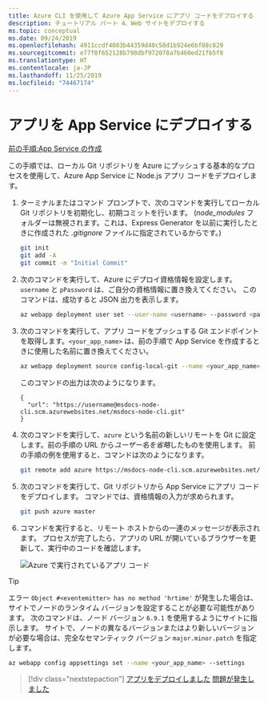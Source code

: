 ```yaml
---
title: Azure CLI を使用して Azure App Service にアプリ コードをデプロイする
description: チュートリアル パート 4、Web サイトをデプロイする
ms.topic: conceptual
ms.date: 09/24/2019
ms.openlocfilehash: 4911ccdf4003b44359d40c58d1b924e6bf88c829
ms.sourcegitcommit: e77f8f652128b798dbf972078a7b460ed21fb5f8
ms.translationtype: HT
ms.contentlocale: ja-JP
ms.lasthandoff: 11/25/2019
ms.locfileid: "74467174"
---
```

# <a name="deploy-the-app-to-app-service"></a>アプリを App Service にデプロイする

[前の手順:App Service の作成](tutorial-vscode-azure-cli-node-03.md)

この手順では、ローカル Git リポジトリを Azure にプッシュする基本的なプロセスを使用して、Azure App Service に Node.js アプリ コードをデプロイします。

1. ターミナルまたはコマンド プロンプトで、次のコマンドを実行してローカル Git リポジトリを初期化し、初期コミットを行います。 (*node_modules* フォルダーは無視されます。これは、Express Generator を以前に実行したときに作成された *.gitignore* ファイルに指定されているからです。)

    ```bash
    git init
    git add -A
    git commit -m "Initial Commit"
    ```

1. 次のコマンドを実行して、Azure にデプロイ資格情報を設定します。`username` と `pPassword` は、ご自分の資格情報に置き換えてください。 このコマンドは、成功すると JSON 出力を表示します。

    ```bash
    az webapp deployment user set --user-name <username> --password <password>
    ```

1. 次のコマンドを実行して、アプリ コードをプッシュする Git エンドポイントを取得します。`<your_app_name>` は、前の手順で App Service を作成するときに使用した名前に置き換えてください。

    ```bash
    az webapp deployment source config-local-git --name <your_app_name>
    ```

    このコマンドの出力は次のようになります。

    ```output
    {
      "url": "https://username@msdocs-node-cli.scm.azurewebsites.net/msdocs-node-cli.git"
    }
    ```

1. 次のコマンドを実行して、`azure` という名前の新しいリモートを Git に設定します。前の手順の URL から*ユーザー名を省略*したものを使用します。 前の手順の例を使用すると、コマンドは次のようになります。

    ```bash
    git remote add azure https://msdocs-node-cli.scm.azurewebsites.net/msdocs-node-cli.git
    ```

1. 次のコマンドを実行して、Git リポジトリから App Service にアプリ コードをデプロイします。 コマンドでは、資格情報の入力が求められます。

    ```bash
    git push azure master
    ```

1. コマンドを実行すると、リモート ホストからの一連のメッセージが表示されます。 プロセスが完了したら、アプリの URL が開いているブラウザーを更新して、実行中のコードを確認します。

    ![Azure で実行されているアプリ コード](media/azure-cli/remote-app.png)

> [!TIP]
> エラー `Object #<eventemitter> has no method 'hrtime'` が発生した場合は、サイトでノードのランタイム バージョンを設定することが必要な可能性があります。 次のコマンドは、ノード バージョン `6.9.1` を使用するようにサイトに指示します。 サイトで、ノードの異なるバージョンまたはより新しいバージョンが必要な場合は、完全なセマンティック バージョン `major.minor.patch` を指定します。
>
> ```bash
> az webapp config appsettings set --name <your_app_name> --settings
> ```

> [!div class="nextstepaction"]
> [アプリをデプロイしました](tutorial-vscode-azure-cli-node-05.md) [問題が発生しました](https://www.research.net/r/PWZWZ52?tutorial=node-deployment&step=deploy-website)
